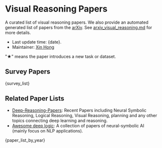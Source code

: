 # Visual Reasoning Papers

A curated list of visual reasoning papers. We also provide an automated generated list of papers from the [arXiv](https://arxiv.org/). See [arxiv_visual_reasoning.md](arxiv_visual_reasoning.md) for more details.

- Last update time: {date}.
- Maintainer: [Xin Hong](https://hongxin2019.github.io)

"★" means the paper introduces a new task or dataset.

## Survey Papers

{survey_list}


## Related Paper Lists

- [Deep-Reasoning-Papers](https://github.com/floodsung/Deep-Reasoning-Papers/): Recent Papers including Neural Symbolic Reasoning, Logical Reasoning, Visual Reasoning, planning and any other topics connecting deep learning and reasoning.
- [Awesome deep logic](https://github.com/ccclyu/awesome-deeplogic): A collection of papers of neural-symbolic AI (mainly focus on NLP applications).

{paper_list_by_year}

<!-- BEGIN ENTRIES -->
<!-- ## Composotional Visual Reasoning

- johnsonCLEVRDiagnosticDataset2017
- hudsonGQANewDataset2019

## Commonsense Visual Reasoning

- zellersRecognitionCognitionVisual2019
- hesselAbductionSherlockHolmes2022

## Abstract Visual Reasoning

- zhangRAVENDatasetRelational2019
- teneyVPROMBenchmarkVisual2020

## Physical Reasoning
- bakhtinPHYRENewBenchmark2019
- riochetIntPhys2019Benchmark2022
- girdharCATERdiagnosticdataset2020

## Transformation Visual Reasoning

- parkRobustChangeCaptioning2019
- hongTransformationDrivenVisual2021
- liangVisualAbductiveReasoning2022 -->
<!-- END ENTRIES -->